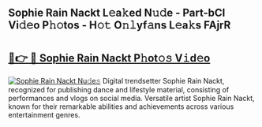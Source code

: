 ## Sophie Rain Nackt L𝚎a𝚔ed N𝚞𝚍e - Part-bCI Vi𝚍𝚎o P𝚑𝚘tos - H𝚘𝚝 O𝚗𝚕yf𝚊ns L𝚎a𝚔s FAjrR

# <h2><a href="http://kfay8u.oniu.top/?m=Sophie+Rain+Nackt">🔗👉 🔴 Sophie Rain Nackt P𝚑ot𝚘𝚜 V𝚒d𝚎o</a></h2>

[![Sophie Rain Nackt Nu𝚍e𝚜](https://i.imgur.com/0qMVB7G.gif)](http://kfay8u.oniu.top/?m=Sophie+Rain+Nackt)
Digital trendsetter Sophie Rain Nackt, recognized for publishing dance and lifestyle material, consisting of performances and vlogs on social media. Versatile artist Sophie Rain Nackt, known for their remarkable abilities and achievements across various entertainment genres.  
